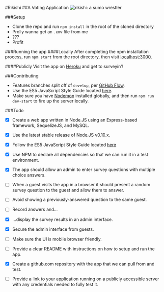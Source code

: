 #Rikishi
##A Voting Application
![rikishi: a sumo wrestler](https://openclipart.org/image/90px/svg_to_png/223220/SumoColour.png)

###Setup
- Clone the repo and run `npm install` in the root of the cloned directory
- Prolly wanna get an `.env` file from me
- ???
- Profit

###Running the app
####Locally
After completing the npm installation process, run `npm start` from the root directory, then visit [localhost:3000](http://localhost:3000).

####Publicly
Visit the app on [Heroku](https://nameless-lake-26408.herokuapp.com/) and get to surveyin'!

###Contributing
- Features branches split off of `develop`, per [GitHub Flow](https://guides.github.com/introduction/flow/).
- Use the ES5 JavaScript Style Guide located [here](https://github.com/airbnb/javascript/tree/master/es5).
- Make sure you have [Nodemon](http://nodemon.io) installed globally, and then run `npm run dev-start` to fire up the server locally.

###Todo
- [x] Create a web app written in Node.JS using an Express-based framework, SequelizeJS, and MySQL.
- [x] Use the latest stable release of Node.JS v0.10.x.
- [x] Follow the ES5 JavaScript Style Guide located [here](https://github.com/airbnb/javascript/tree/master/es5)
- [x] Use NPM to declare all dependencies so that we can run it in a test environment.
- [x] The app should allow an admin to enter survey questions with multiple choice answers.
- [ ] When a guest visits the app in a browser it should present a random survey question to the guest and allow them to answer.
- [ ] Avoid showing a previously-answered question to the same guest.
- [ ] Record answers and...
- [x] ...display the survey results in an admin interface.
- [x] Secure the admin interface from guests.
- [ ] Make sure the UI is mobile browser friendly.
- [ ] Provide a clear README with instructions on how to setup and run the app.
- [x] Create a github.com repository with the app that we can pull from and test.
- [ ] Provide a link to your application running on a publicly accessible server with any credentials needed to fully test it.

